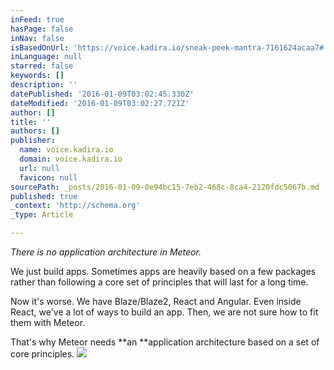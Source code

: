 ```yaml
---
inFeed: true
hasPage: false
inNav: false
isBasedOnUrl: 'https://voice.kadira.io/sneak-peek-mantra-7161624acaa7#.ys0w7fqcp'
inLanguage: null
starred: false
keywords: []
description: ''
datePublished: '2016-01-09T03:02:45.330Z'
dateModified: '2016-01-09T03:02:27.721Z'
author: []
title: ''
authors: []
publisher:
  name: voice.kadira.io
  domain: voice.kadira.io
  url: null
  favicon: null
sourcePath: _posts/2016-01-09-0e94bc15-7eb2-468c-8ca4-2120fdc5067b.md
published: true
_context: 'http://schema.org'
_type: Article

---
```

_There is no application architecture in Meteor._

We just build apps. Sometimes apps are heavily based on a few packages rather than following a core set of principles that will last for a long time.

Now it's worse. We have Blaze/Blaze2, React and Angular. Even inside React, we've a lot of ways to build an app. Then, we are not sure how to fit them with Meteor.

That's why Meteor needs **an **application architecture based on a set of core principles.
![](https://cdn-images-1.medium.com/max/800/1*ZR04JoMxPVO3lbHLgLnBtg.jpeg)